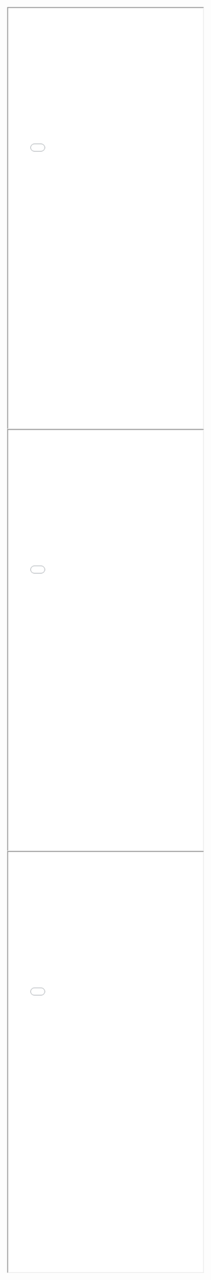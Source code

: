 <div>
  <iframe id="Frame1"
      title="Group 1"
      width="90%"
      height="25%"
      src="/g1/group1.md">
  </iframe>   
</div>
<div>
  <iframe id="Frame2"
      title="Group 2"
      width="90%"
      height="25%"
      src="/g2/group2.md">
  </iframe>   
</div>
<div>
  <iframe id="Frame3"
      title="Group 3"
      width="90%"
      height="25%"
      src="/g3/group3.md">
  </iframe>    
</div>
